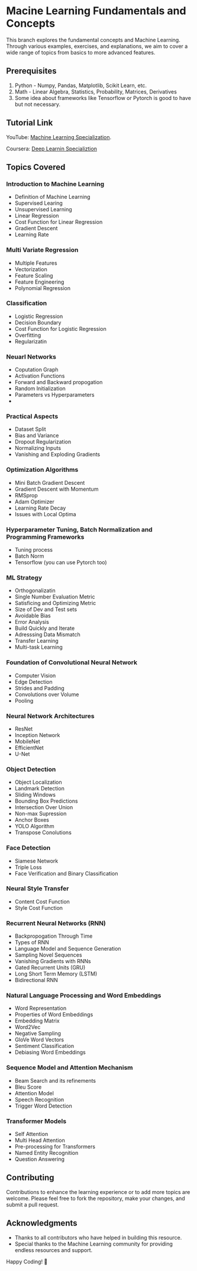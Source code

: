 # Macine Learning Fundamentals and Concepts

This branch explores the fundamental concepts and Machine Learning. Through various examples, exercises, and explanations, we aim to cover a wide range of topics from basics to more advanced features.

## Prerequisites

1. Python - Numpy, Pandas, Matplotlib, Scikit Learn, etc.
2. Math - Linear Algebra, Statistics, Probability, Matrices, Derivatives
3. Some idea about frameworks like Tensorflow or Pytorch is good to have but not necessary. 

## Tutorial Link

YouTube: [Machine Learning Specialization](https://www.youtube.com/playlist?list=PLkDaE6sCZn6FNC6YRfRQc_FbeQrF8BwGI).

Coursera: [Deep Learnin Specializtion](https://www.coursera.org/specializations/deep-learning)

## Topics Covered

### Introduction to Machine Learning

- Definition of Machine Learning
- Supervised Learing
- Unsupervised Learning
- Linear Regression
- Cost Function for Linear Regression
- Gradient Descent
- Learning Rate

### Multi Variate Regression

- Multiple Features
- Vectorization
- Feature Scaling
- Feature Engineering
- Polynomial Regression

### Classification

- Logistic Regression
- Decision Boundary
- Cost Function for Logistic Regression
- Overfitting
- Regularizatin

### Neuarl Networks

- Coputation Graph
- Activation Functions
- Forward and Backward propogation
- Random Initialization
- Parameters vs Hyperparameters
- 

### Practical Aspects

- Dataset Split
- Bias and Variance
- Dropout Regularization
- Normalizing Inputs
- Vanishing and Exploding Gradients
  
### Optimization Algorithms

- Mini Batch Gradient Descent
- Gradient Descent with Momentum
- RMSprop
- Adam Optimizer
- Learning Rate Decay
- Issues with Local Optima

### Hyperparameter Tuning, Batch Normalization and Programming Frameworks

- Tuning process
- Batch Norm
- Tensorflow (you can use Pytorch too)

### ML Strategy

- Orthogonalizatin
- Single Number Evaluation Metric
- Satisficing and Optimizing Metric
- Size of Dev and Test sets
- Avoidable Bias
- Error Analysis
- Build Quickly and Iterate
- Adresssing Data Mismatch
- Transfer Learning
- Multi-task Learning

### Foundation of Convolutional Neural Network

- Computer Vision
- Edge Detection
- Strides and Padding
- Convolutions over Volume
- Pooling

### Neural Network Architectures
- ResNet
- Inception Network
- MobileNet
- EfficientNet
- U-Net

### Object Detection
- Object Localization
- Landmark Detection
- Sliding Windows
- Bounding Box Predictions
- Intersection Over Union
- Non-max Supression
- Anchor Boxes
- YOLO Algorithm
- Transpose Conolutions

### Face Detection
- Siamese Network
- Triple Loss
- Face Verification and Binary Classification

### Neural Style Transfer
- Content Cost Function
- Style Cost Function

### Recurrent Neural Networks (RNN)
- Backpropogation Through Time
- Types of RNN
- Language Model and Sequence Generation
- Sampling Novel Sequences
- Vanishing Gradients with RNNs
- Gated Recurrent Units (GRU)
- Long Short Term Memory (LSTM)
- Bidirectional RNN

### Natural Language Processing and Word Embeddings
- Word Representation
- Properties of Word Embeddings
- Embedding Matrix
- Word2Vec
- Negative Sampling
- GloVe Word Vectors
- Sentiment Classification
- Debiasing Word Embeddings

### Sequence Model and Attention Mechanism
- Beam Search and its refinements
- Bleu Score
- Attention Model
- Speech Recognition
- Trigger Word Detection

### Transformer Models
- Self Attention
- Multi Head Attention
- Pre-processing for Transformers
- Named Entity Recognition
- Question Answering

## Contributing

Contributions to enhance the learning experience or to add more topics are welcome. Please feel free to fork the repository, make your changes, and submit a pull request.

## Acknowledgments

- Thanks to all contributors who have helped in building this resource.
- Special thanks to the Machine Learning community for providing endless resources and support.

Happy Coding! 🚀
